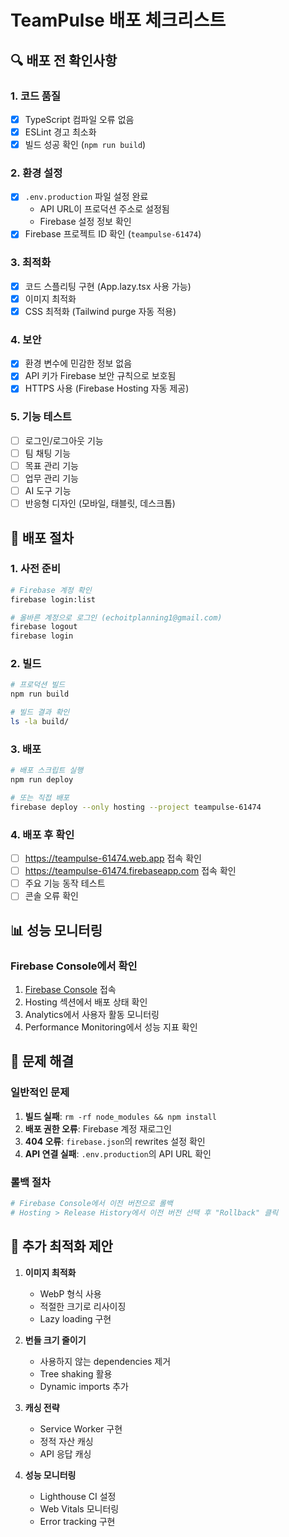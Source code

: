 # TeamPulse 배포 체크리스트

## 🔍 배포 전 확인사항

### 1. 코드 품질
- [x] TypeScript 컴파일 오류 없음
- [x] ESLint 경고 최소화
- [x] 빌드 성공 확인 (`npm run build`)

### 2. 환경 설정
- [x] `.env.production` 파일 설정 완료
  - API URL이 프로덕션 주소로 설정됨
  - Firebase 설정 정보 확인
- [x] Firebase 프로젝트 ID 확인 (`teampulse-61474`)

### 3. 최적화
- [x] 코드 스플리팅 구현 (App.lazy.tsx 사용 가능)
- [x] 이미지 최적화
- [x] CSS 최적화 (Tailwind purge 자동 적용)

### 4. 보안
- [x] 환경 변수에 민감한 정보 없음
- [x] API 키가 Firebase 보안 규칙으로 보호됨
- [x] HTTPS 사용 (Firebase Hosting 자동 제공)

### 5. 기능 테스트
- [ ] 로그인/로그아웃 기능
- [ ] 팀 채팅 기능
- [ ] 목표 관리 기능
- [ ] 업무 관리 기능
- [ ] AI 도구 기능
- [ ] 반응형 디자인 (모바일, 태블릿, 데스크톱)

## 🚀 배포 절차

### 1. 사전 준비
```bash
# Firebase 계정 확인
firebase login:list

# 올바른 계정으로 로그인 (echoitplanning1@gmail.com)
firebase logout
firebase login
```

### 2. 빌드
```bash
# 프로덕션 빌드
npm run build

# 빌드 결과 확인
ls -la build/
```

### 3. 배포
```bash
# 배포 스크립트 실행
npm run deploy

# 또는 직접 배포
firebase deploy --only hosting --project teampulse-61474
```

### 4. 배포 후 확인
- [ ] https://teampulse-61474.web.app 접속 확인
- [ ] https://teampulse-61474.firebaseapp.com 접속 확인
- [ ] 주요 기능 동작 테스트
- [ ] 콘솔 오류 확인

## 📊 성능 모니터링

### Firebase Console에서 확인
1. [Firebase Console](https://console.firebase.google.com/project/teampulse-61474/overview) 접속
2. Hosting 섹션에서 배포 상태 확인
3. Analytics에서 사용자 활동 모니터링
4. Performance Monitoring에서 성능 지표 확인

## 🔧 문제 해결

### 일반적인 문제
1. **빌드 실패**: `rm -rf node_modules && npm install`
2. **배포 권한 오류**: Firebase 계정 재로그인
3. **404 오류**: `firebase.json`의 rewrites 설정 확인
4. **API 연결 실패**: `.env.production`의 API URL 확인

### 롤백 절차
```bash
# Firebase Console에서 이전 버전으로 롤백
# Hosting > Release History에서 이전 버전 선택 후 "Rollback" 클릭
```

## 📱 추가 최적화 제안

1. **이미지 최적화**
   - WebP 형식 사용
   - 적절한 크기로 리사이징
   - Lazy loading 구현

2. **번들 크기 줄이기**
   - 사용하지 않는 dependencies 제거
   - Tree shaking 활용
   - Dynamic imports 추가

3. **캐싱 전략**
   - Service Worker 구현
   - 정적 자산 캐싱
   - API 응답 캐싱

4. **성능 모니터링**
   - Lighthouse CI 설정
   - Web Vitals 모니터링
   - Error tracking 구현